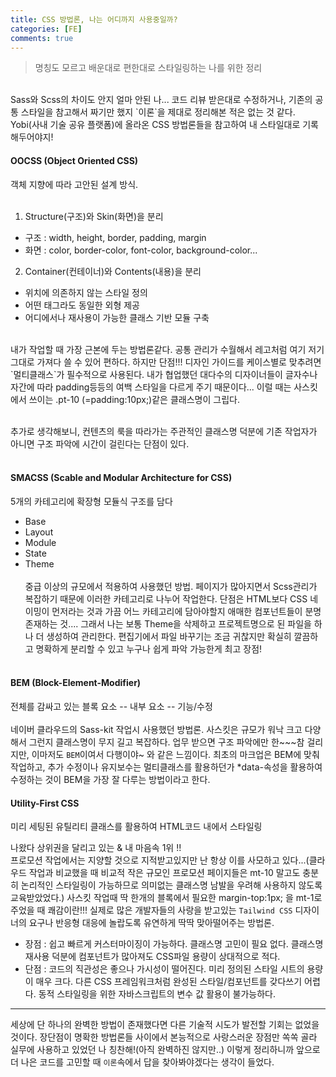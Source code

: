 ```yaml
---
title: CSS 방법론, 나는 어디까지 사용중일까?
categories: [FE]
comments: true
---
```


> 명칭도 모르고 배운대로 편한대로 스타일링하는 나를 위한 정리

<br>
Sass와 Scss의 차이도 안지 얼마 안된 나... 코드 리뷰 받은대로 수정하거나, 기존의 공통 스타일을 참고해서 짜기만 했지 `이론`을 제대로 정리해본 적은 없는 것 같다. Yobi(사내 기술 공유 플랫폼)에 올라온 CSS 방법론들을 참고하여 내 스타일대로 기록해두어야지!


#### OOCSS (Object Oriented CSS)
객체 지향에 따라 고안된 설계 방식. <br><br>

1. Structure(구조)와 Skin(화면)을 분리
- 구조 : width, height, border, padding, margin
- 화면 : color, border-color, font-color, background-color...

2. Container(컨테이너)와 Contents(내용)을 분리
- 위치에 의존하지 않는 스타일 정의
- 어떤 태그라도 동일한 외형 제공
- 어디에서나 재사용이 가능한 클래스 기반 모듈 구축

<br>
내가 작업할 때 가장 근본에 두는 방법론같다. 공통 관리가 수월해서 레고처럼 여기 저기 그대로 가져다 쓸 수 있어 편하다. 하지만 단점!!! 디자인 가이드를 케이스별로 맞추려면 `멀티클래스`가 필수적으로 사용된다. 내가 협업했던 대다수의 디자이너들이 글자수나 자간에 따라 padding등등의 여백 스타일을 다르게 주기 때문이다... 이럴 때는 사스킷에서 쓰이는 .pt-10 (=padding:10px;)같은 클래스명이 그립다. <br><br>

추가로 생각해보니, 컨텐츠의 룩을 따라가는 주관적인 클래스명 덕분에 기존 작업자가 아니면 구조 파악에 시간이 걸린다는 단점이 있다. <br><br>


#### SMACSS (Scable and Modular Architecture for CSS)
5개의 카테고리에 확장형 모듈식 구조를 담다

- Base
- Layout
- Module
- State
- Theme
<br><br>
중급 이상의 규모에서 적용하여 사용했던 방법. 페이지가 많아지면서 Scss관리가 복잡하기 때문에 이러한 카테고리로 나누어 작업한다. 단점은 HTML보다 CSS 네이밍이 먼저라는 것과 가끔 어느 카테고리에 담아야할지 애매한 컴포넌트들이 분명 존재하는 것.... 그래서 나는 보통 Theme을 삭제하고 프로젝트명으로 된 파일을 하나 더 생성하여 관리한다. 편집기에서 파일 바꾸기는 조금 귀찮지만 확실히 깔끔하고 명확하게 분리할 수 있고 누구나 쉽게 파악 가능한게 최고 장점! <br><br>

#### BEM (Block-Element-Modifier) 
전체를 감싸고 있는 블록 요소 -- 내부 요소 -- 기능/수정 <br><br>
네이버 클라우드의 Sass-kit 작업시 사용했던 방법론. 사스킷은 규모가 워낙 크고 다양해서 그런지 클래스명이 무지 길고 복잡하다. 업무 받으면 구조 파악에만 한~~~참 걸리지만, 이마저도 `BEM`이여서 다행이야~ 와 같은 느낌이다. 최초의 마크업은 BEM에 맞춰 작업하고, 추가 수정이나 유지보수는 멀티클래스를 활용하던가 *data-속성을 활용하여 수정하는 것이 BEM을 가장 잘 다루는 방법이라고 한다.


#### Utility-First CSS
미리 세팅된 유틸리티 클래스를 활용하여 HTML코드 내에서 스타일링 <br>

나왔다 상위권을 달리고 있는 & 내 마음속 1위 !!<br>
프로모션 작업에서는 지양할 것으로 지적받고있지만 난 항상 이를 사모하고 있다...(클라우드 작업과 비교했을 때 비교적 작은 규모인 프로모션 페이지들은 mt-10 말고도 충분히 논리적인 스타일링이 가능하므로 의미없는 클래스명 남발을 우려해 사용하지 않도록 교육받았었다.) 사스킷 작업때 딱 한개의 블록에서 필요한 margin-top:1px; 을 mt-1로 주었을 때 쾌감이란!!! 실제로 많은 개발자들의 사랑을 받고있는  `Tailwind CSS` 디자이너의 요구나 반응형 대응에 놀랍도록 유연하게 딱딱 맞아떨어주는 방법론. 

- 장점 : 쉽고 빠르게 커스터마이징이 가능하다. 클래스명 고민이 필요 없다. 클래스명 재사용 덕분에 컴포넌트가 많아져도 CSS파일 용량이 상대적으로 적다.
- 단점 : 코드의 직관성은 좋으나 가시성이 떨어진다. 미리 정의된 스타일 시트의 용량이 매우 크다. 다른 CSS 프레임워크처럼 완성된 스타일/컴포넌트를 갖다쓰기 어렵다. 동적 스타일링을 위한 자바스크립트의 변수 값 활용이 불가능하다. 


----

세상에 단 하나의 완벽한 방법이 존재했다면 다른 기술적 시도가 발전할 기회는 없었을 것이다. 장단점이 명확한 방법론들 사이에서 본능적으로 사랑스러운 장점만 쏙쏙 골라 실무에 사용하고 있었던 나 칭찬해!(아직 완벽하진 않지만..) 이렇게 정리하니까 앞으로 더 나은 코드를 고민할 때 `이론`속에서 답을 찾아봐야겠다는 생각이 들었다.
 
